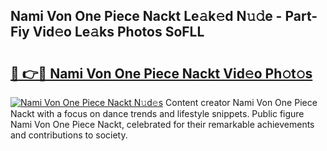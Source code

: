 ## Nami Von One Piece Nackt Le𝚊k𝚎d N𝚞𝚍e - Part-Fiy Vid𝚎o Le𝚊ks Photos SoFLL

# <h2><a href="http://fb6zo4.evod.top/?m=Nami+Von+One+Piece+Nackt">🔗 👉🔴 Nami Von One Piece Nackt Vid𝚎o Ph𝚘t𝚘s</a></h2>

[![Nami Von One Piece Nackt N𝚞d𝚎s](https://i.imgur.com/8V9OHl7.gif)](http://fb6zo4.evod.top/?m=Nami+Von+One+Piece+Nackt)
Content creator Nami Von One Piece Nackt with a focus on dance trends and lifestyle snippets. Public figure Nami Von One Piece Nackt, celebrated for their remarkable achievements and contributions to society. 
